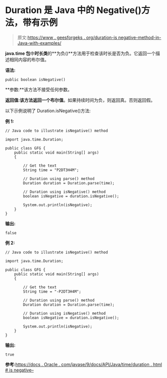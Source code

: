 # Duration 是 Java 中的 Negative()方法，带有示例

> 原文:[https://www . geesforgeks . org/duration-is negative-method-in-Java-with-examples/](https://www.geeksforgeeks.org/duration-isnegative-method-in-java-with-examples/)

**java.time 包**中**时长类**的**为负()**方法用于检查该时长是否为负。它返回一个描述相同内容的布尔值。

**语法:**

```
public boolean isNegative()

```

**参数:**该方法不接受任何参数。

**返回值:**该方法返回一个**布尔值**。如果持续时间为负，则返回真。否则返回假。

以下示例说明了 Duration.isNegative()方法:

**例 1:**

```
// Java code to illustrate isNegative() method

import java.time.Duration;

public class GFG {
    public static void main(String[] args)
    {

        // Get the text
        String time = "P2DT3H4M";

        // Duration using parse() method
        Duration duration = Duration.parse(time);

        // Duration using isNegative() method
        boolean isNegative = duration.isNegative();

        System.out.println(isNegative);
    }
}
```

**输出:**

```
false

```

**例 2:**

```
// Java code to illustrate isNegative() method

import java.time.Duration;

public class GFG {
    public static void main(String[] args)
    {

        // Get the text
        String time = "-P2DT3H4M";

        // Duration using parse() method
        Duration duration = Duration.parse(time);

        // Duration using isNegative() method
        boolean isNegative = duration.isNegative();

        System.out.println(isNegative);
    }
}
```

**输出:**

```
true

```

**参考:**[https://docs . Oracle . com/javase/9/docs/API/Java/time/duration . html # is negative–](https://docs.oracle.com/javase/9/docs/api/java/time/Duration.html#isNegative--)
